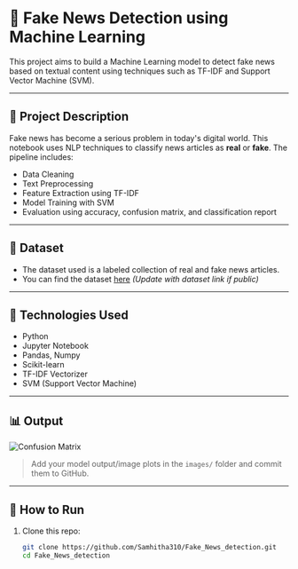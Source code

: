 # 📰 Fake News Detection using Machine Learning

This project aims to build a Machine Learning model to detect fake news based on textual content using techniques such as TF-IDF and Support Vector Machine (SVM).

---

## 📌 Project Description

Fake news has become a serious problem in today's digital world. This notebook uses NLP techniques to classify news articles as **real** or **fake**. The pipeline includes:

- Data Cleaning
- Text Preprocessing
- Feature Extraction using TF-IDF
- Model Training with SVM
- Evaluation using accuracy, confusion matrix, and classification report

---

## 📂 Dataset

- The dataset used is a labeled collection of real and fake news articles.
- You can find the dataset [here](#) *(Update with dataset link if public)*

---

## 🚀 Technologies Used

- Python
- Jupyter Notebook
- Pandas, Numpy
- Scikit-learn
- TF-IDF Vectorizer
- SVM (Support Vector Machine)

---

## 📊 Output

![Confusion Matrix](images/confusion_matrix.png)

> Add your model output/image plots in the `images/` folder and commit them to GitHub.

---

## 📎 How to Run

1. Clone this repo:
   ```bash
   git clone https://github.com/Samhitha310/Fake_News_detection.git
   cd Fake_News_detection

